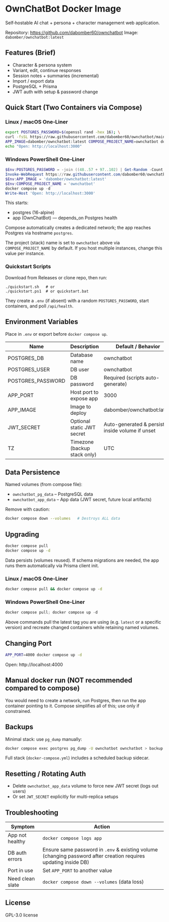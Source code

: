 # OwnChatBot Docker Image

Self‑hostable AI chat + persona + character management web application.

Repository: https://github.com/dabomber60/ownchatbot
Image: `dabomber/ownchatbot:latest`

## Features (Brief)
- Character & persona system
- Variant, edit, continue responses
- Session notes + summaries (incremental)
- Import / export data
- PostgreSQL + Prisma
- JWT auth with setup & password change

## Quick Start (Two Containers via Compose)

### Linux / macOS One‑Liner
```bash
export POSTGRES_PASSWORD=$(openssl rand -hex 16); \
curl -fsSL https://raw.githubusercontent.com/dabomber60/ownchatbot/main/docker-compose.simple.yml -o docker-compose.yml; \
APP_IMAGE=dabomber/ownchatbot:latest COMPOSE_PROJECT_NAME=ownchatbot docker compose up -d; \
echo "Open: http://localhost:3000"
```

### Windows PowerShell One‑Liner
```powershell
$Env:POSTGRES_PASSWORD = -join ((48..57 + 97..102) | Get-Random -Count 32 | % {[char]$_})
Invoke-WebRequest https://raw.githubusercontent.com/dabomber60/ownchatbot/main/docker-compose.simple.yml -OutFile docker-compose.yml
$Env:APP_IMAGE = 'dabomber/ownchatbot:latest'
$Env:COMPOSE_PROJECT_NAME = 'ownchatbot'
docker compose up -d
Write-Host 'Open: http://localhost:3000'
```

This starts:
- postgres (16-alpine)
- app (OwnChatBot) — depends_on Postgres health

Compose automatically creates a dedicated network; the app reaches Postgres via hostname `postgres`.

The project (stack) name is set to `ownchatbot` above via `COMPOSE_PROJECT_NAME` by default. If you host multiple instances, change this value per instance.

### Quickstart Scripts
Download from Releases or clone repo, then run:
```
./quickstart.sh   # or
./quickstart.ps1  # or quickstart.bat
```
They create a `.env` (if absent) with a random `POSTGRES_PASSWORD`, start containers, and poll `/api/health`.

## Environment Variables
Place in `.env` or export before `docker compose up`.

| Name | Description | Default / Behavior |
|------|-------------|--------------------|
| POSTGRES_DB | Database name | ownchatbot |
| POSTGRES_USER | DB user | ownchatbot |
| POSTGRES_PASSWORD | DB password | Required (scripts auto-generate) |
| APP_PORT | Host port to expose app | 3000 |
| APP_IMAGE | Image to deploy | dabomber/ownchatbot:latest |
| JWT_SECRET | Optional static JWT secret | Auto-generated & persisted inside volume if unset |
| TZ | Timezone (backup stack only) | UTC |

## Data Persistence
Named volumes (from compose file):
- `ownchatbot_pg_data` – PostgreSQL data
- `ownchatbot_app_data` – App data (JWT secret, future local artifacts)

Remove with caution:
```bash
docker compose down --volumes   # Destroys ALL data
```

## Upgrading
```bash
docker compose pull
docker compose up -d
```
Data persists (volumes reused). If schema migrations are needed, the app runs them automatically via Prisma client init.

### Linux / macOS One-Liner
```bash
docker compose pull && docker compose up -d
```

### Windows PowerShell One-Liner
```powershell
docker compose pull; docker compose up -d
```

Above commands pull the latest tag you are using (e.g. `latest` or a specific version) and recreate changed containers while retaining named volumes.

## Changing Port
```bash
APP_PORT=4000 docker compose up -d
```
Open: http://localhost:4000

## Manual docker run (NOT recommended compared to compose)
You would need to create a network, run Postgres, then run the app container pointing to it.
Compose simplifies all of this; use only if constrained.

## Backups
Minimal stack: use `pg_dump` manually:
```bash
docker compose exec postgres pg_dump -U ownchatbot ownchatbot > backup.sql
```
Full stack (`docker-compose.yml`) includes a scheduled backup sidecar.

## Resetting / Rotating Auth
- Delete `ownchatbot_app_data` volume to force new JWT secret (logs out users)
- Or set `JWT_SECRET` explicitly for multi-replica setups

## Troubleshooting
| Symptom | Action |
|---------|--------|
| App not healthy | `docker compose logs app` |
| DB auth errors | Ensure same password in `.env` & existing volume (changing password after creation requires updating inside DB) |
| Port in use | Set `APP_PORT` to another value |
| Need clean slate | `docker compose down --volumes` (data loss) |

## License
GPL-3.0 license
